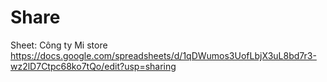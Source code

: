 # Share

Sheet: Công ty Mi store
https://docs.google.com/spreadsheets/d/1qDWumos3UofLbjX3uL8bd7r3-wz2lD7Ctpc68ko7tQo/edit?usp=sharing
